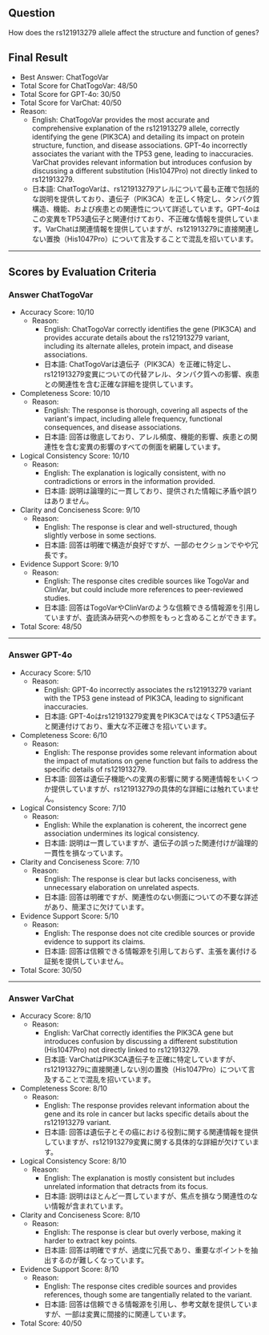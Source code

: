 ## Question

How does the rs121913279 allele affect the structure and function of genes?

## Final Result

- Best Answer: ChatTogoVar
- Total Score for ChatTogoVar: 48/50
- Total Score for GPT-4o: 30/50
- Total Score for VarChat: 40/50
- Reason:
  - English: ChatTogoVar provides the most accurate and comprehensive explanation of the rs121913279 allele, correctly identifying the gene (PIK3CA) and detailing its impact on protein structure, function, and disease associations. GPT-4o incorrectly associates the variant with the TP53 gene, leading to inaccuracies. VarChat provides relevant information but introduces confusion by discussing a different substitution (His1047Pro) not directly linked to rs121913279.
  - 日本語: ChatTogoVarは、rs121913279アレルについて最も正確で包括的な説明を提供しており、遺伝子（PIK3CA）を正しく特定し、タンパク質構造、機能、および疾患との関連性について詳述しています。GPT-4oはこの変異をTP53遺伝子と関連付けており、不正確な情報を提供しています。VarChatは関連情報を提供していますが、rs121913279に直接関連しない置換（His1047Pro）について言及することで混乱を招いています。

---

## Scores by Evaluation Criteria

### Answer ChatTogoVar
- Accuracy Score: 10/10
  - Reason: 
    - English: ChatTogoVar correctly identifies the gene (PIK3CA) and provides accurate details about the rs121913279 variant, including its alternate alleles, protein impact, and disease associations.
    - 日本語: ChatTogoVarは遺伝子（PIK3CA）を正確に特定し、rs121913279変異についての代替アレル、タンパク質への影響、疾患との関連性を含む正確な詳細を提供しています。
- Completeness Score: 10/10
  - Reason: 
    - English: The response is thorough, covering all aspects of the variant's impact, including allele frequency, functional consequences, and disease associations.
    - 日本語: 回答は徹底しており、アレル頻度、機能的影響、疾患との関連性を含む変異の影響のすべての側面を網羅しています。
- Logical Consistency Score: 10/10
  - Reason: 
    - English: The explanation is logically consistent, with no contradictions or errors in the information provided.
    - 日本語: 説明は論理的に一貫しており、提供された情報に矛盾や誤りはありません。
- Clarity and Conciseness Score: 9/10
  - Reason: 
    - English: The response is clear and well-structured, though slightly verbose in some sections.
    - 日本語: 回答は明確で構造が良好ですが、一部のセクションでやや冗長です。
- Evidence Support Score: 9/10
  - Reason: 
    - English: The response cites credible sources like TogoVar and ClinVar, but could include more references to peer-reviewed studies.
    - 日本語: 回答はTogoVarやClinVarのような信頼できる情報源を引用していますが、査読済み研究への参照をもっと含めることができます。
- Total Score: 48/50

---

### Answer GPT-4o
- Accuracy Score: 5/10
  - Reason: 
    - English: GPT-4o incorrectly associates the rs121913279 variant with the TP53 gene instead of PIK3CA, leading to significant inaccuracies.
    - 日本語: GPT-4oはrs121913279変異をPIK3CAではなくTP53遺伝子と関連付けており、重大な不正確さを招いています。
- Completeness Score: 6/10
  - Reason: 
    - English: The response provides some relevant information about the impact of mutations on gene function but fails to address the specific details of rs121913279.
    - 日本語: 回答は遺伝子機能への変異の影響に関する関連情報をいくつか提供していますが、rs121913279の具体的な詳細には触れていません。
- Logical Consistency Score: 7/10
  - Reason: 
    - English: While the explanation is coherent, the incorrect gene association undermines its logical consistency.
    - 日本語: 説明は一貫していますが、遺伝子の誤った関連付けが論理的一貫性を損なっています。
- Clarity and Conciseness Score: 7/10
  - Reason: 
    - English: The response is clear but lacks conciseness, with unnecessary elaboration on unrelated aspects.
    - 日本語: 回答は明確ですが、関連性のない側面についての不要な詳述があり、簡潔さに欠けています。
- Evidence Support Score: 5/10
  - Reason: 
    - English: The response does not cite credible sources or provide evidence to support its claims.
    - 日本語: 回答は信頼できる情報源を引用しておらず、主張を裏付ける証拠を提供していません。
- Total Score: 30/50

---

### Answer VarChat
- Accuracy Score: 8/10
  - Reason: 
    - English: VarChat correctly identifies the PIK3CA gene but introduces confusion by discussing a different substitution (His1047Pro) not directly linked to rs121913279.
    - 日本語: VarChatはPIK3CA遺伝子を正確に特定していますが、rs121913279に直接関連しない別の置換（His1047Pro）について言及することで混乱を招いています。
- Completeness Score: 8/10
  - Reason: 
    - English: The response provides relevant information about the gene and its role in cancer but lacks specific details about the rs121913279 variant.
    - 日本語: 回答は遺伝子とその癌における役割に関する関連情報を提供していますが、rs121913279変異に関する具体的な詳細が欠けています。
- Logical Consistency Score: 8/10
  - Reason: 
    - English: The explanation is mostly consistent but includes unrelated information that detracts from its focus.
    - 日本語: 説明はほとんど一貫していますが、焦点を損なう関連性のない情報が含まれています。
- Clarity and Conciseness Score: 8/10
  - Reason: 
    - English: The response is clear but overly verbose, making it harder to extract key points.
    - 日本語: 回答は明確ですが、過度に冗長であり、重要なポイントを抽出するのが難しくなっています。
- Evidence Support Score: 8/10
  - Reason: 
    - English: The response cites credible sources and provides references, though some are tangentially related to the variant.
    - 日本語: 回答は信頼できる情報源を引用し、参考文献を提供していますが、一部は変異に間接的に関連しています。
- Total Score: 40/50